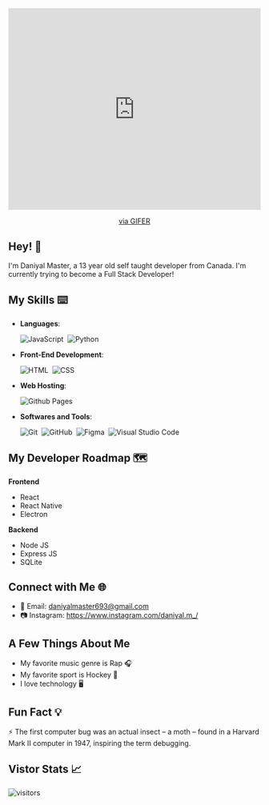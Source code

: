<div style="padding-top:80.000%;position:relative;">
    <iframe src="https://gifer.com/embed/NvL" width="100%" height="100%" style="position:absolute;top:0;left:0;" frameborder="0" allowfullscreen></iframe>
</div>
<p align="center"><a href="https://gifer.com">via GIFER</a></p>
    
## Hey! 👋

I'm Daniyal Master, a 13 year old self taught developer from Canada. I'm currently trying to become a Full Stack Developer!

## My Skills ⌨️

- **Languages**:

    ![JavaScript](https://img.shields.io/badge/JavaScript%20-%23F7DF1E.svg?style=for-the-badge&logo=javascript&logoColor=black)&nbsp;
    ![Python](https://img.shields.io/badge/Python%20-%2314354C.svg?style=for-the-badge&logo=python&logoColor=white)&nbsp;

- **Front-End Development**:

   ![HTML](https://img.shields.io/badge/HTML5%20-%23E34F26.svg?style=for-the-badge&logo=html5&logoColor=white)&nbsp;
   ![CSS](https://img.shields.io/badge/CSS%20-%231572B6.svg?style=for-the-badge&logo=css3&logoColor=white)&nbsp;
  
- **Web Hosting**:

    ![Github Pages](https://img.shields.io/badge/GitHub%20Pages-%23327FC7.svg?style=for-the-badge&logo=github&logoColor=white)
    
- **Softwares and Tools**:

    ![Git](https://img.shields.io/badge/git-%23F05033.svg?style=for-the-badge&logo=git&logoColor=white)&nbsp;
    ![GitHub](https://img.shields.io/badge/github-%23121011.svg?style=for-the-badge&logo=github&logoColor=white)&nbsp;
    ![Figma](https://img.shields.io/badge/Figma-F24E1E?style=for-the-badge&logo=figma&logoColor=white)&nbsp;
    ![Visual Studio Code](https://img.shields.io/badge/VS%20Code-0078d7.svg?style=for-the-badge&logo=visual-studio-code&logoColor=white)&nbsp;

## My Developer Roadmap 🗺️

**Frontend**

- React
- React Native
- Electron

**Backend**

- Node JS
- Express JS
- SQLite

## Connect with Me 🌐

- 📧 Email: daniyalmaster693@gmail.com
- 📷 Instagram: https://www.instagram.com/daniyal.m_/

## A Few Things About Me 

- My favorite music genre is Rap 🎧
- My favorite sport is Hockey 🏒
- I love technology 🖥️

## Fun Fact 💡

⚡ The first computer bug was an actual insect – a moth – found in a Harvard Mark II computer in 1947, inspiring the term debugging.

## Vistor Stats 📈

![visitors](https://visitor-badge.glitch.me/badge?page_id=Blaze4884&left_color=FFD700&right_color=FFD700)
